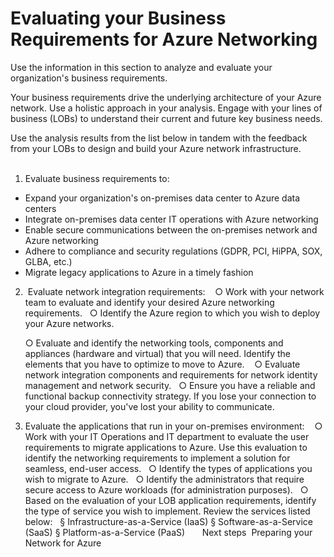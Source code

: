 # Evaluating your Business Requirements for Azure Networking

Use the information in this section to analyze and evaluate your organization's business requirements. 

Your business requirements drive the underlying architecture of your Azure network. Use a holistic approach in your analysis. Engage with your lines of business (LOBs) to understand their current and future key business needs. 

Use the analysis results from the list below in tandem with the feedback from your LOBs to design and build your Azure network infrastructure.  
 
1. Evaluate business requirements to:
	  
- Expand your organization's on-premises data center to Azure data centers
		 
- Integrate on-premises data center IT operations with Azure networking
		 
- Enable secure communications between the on-premises network and Azure networking
		 
- Adhere to compliance and security regulations (GDPR, PCI, HiPPA, SOX, GLBA, etc.)
		 
- Migrate legacy applications to Azure in a timely fashion
		 
		 
2.  Evaluate network integration requirements: 
	 
	○ Work with your network team to evaluate and identify your desired Azure networking requirements.
		 
	○ Identify the Azure region to which you wish to deploy your Azure networks.
		 
	○ Evaluate and identify the networking tools, components and appliances (hardware and virtual) that you will need.  Identify the elements that you have to optimize to move to Azure. 
		 
	○ Evaluate network integration components and requirements for network identity management and network security. 
		 
	○ Ensure you have a reliable and functional backup connectivity strategy. If you lose your connection to your cloud provider, you've lost your ability to communicate.
		 
		 
3. Evaluate the applications that run in your on-premises environment: 
	 
	○ Work with your IT Operations and IT department to evaluate the user requirements to migrate applications to Azure. Use this evaluation to identify the networking requirements to implement a solution for seamless, end-user access. 
		 
	○ Identify the types of applications you wish to migrate to Azure. 
		 
	○ Identify the administrators that require secure access to Azure workloads (for administration purposes).
		 
	○ Based on the evaluation of your LOB application requirements, identify the type of service you wish to implement. Review the services listed below: 
		 
	§ Infrastructure-as-a-Service (IaaS)
	§ Software-as-a-Service (SaaS)
	§ Platform-as-a-Service (PaaS)
 
 
 
Next steps 
Preparing your Network for Azure
